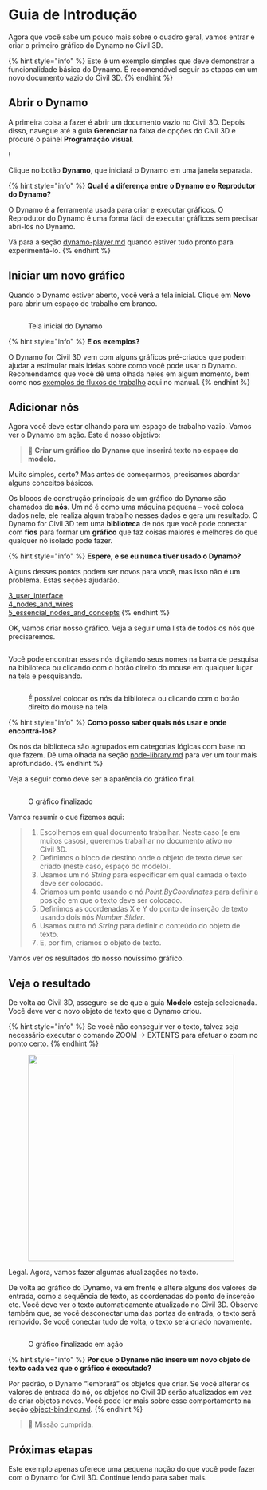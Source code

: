 # Guia de Introdução

Agora que você sabe um pouco mais sobre o quadro geral, vamos entrar e criar o primeiro gráfico do Dynamo no Civil 3D.

{% hint style="info" %} Este é um exemplo simples que deve demonstrar a funcionalidade básica do Dynamo. É recomendável seguir as etapas em um novo documento vazio do Civil 3D. {% endhint %}

## Abrir o Dynamo

A primeira coisa a fazer é abrir um documento vazio no Civil 3D. Depois disso, navegue até a guia **Gerenciar** na faixa de opções do Civil 3D e procure o painel **Programação visual**.

\![](<../.gitbook/assets/image (7).png>)

Clique no botão **Dynamo**, que iniciará o Dynamo em uma janela separada.

{% hint style="info" %} **Qual é a diferença entre o Dynamo e o Reprodutor do Dynamo?**

O Dynamo é a ferramenta usada para criar e executar gráficos. O Reprodutor do Dynamo é uma forma fácil de executar gráficos sem precisar abri-los no Dynamo.

Vá para a seção [dynamo-player.md](dynamo-player.md "mention") quando estiver tudo pronto para experimentá-lo. {% endhint %}

## Iniciar um novo gráfico

Quando o Dynamo estiver aberto, você verá a tela inicial. Clique em **Novo** para abrir um espaço de trabalho em branco.

<figure><img src="../.gitbook/assets/c3d-start.png" alt=""><figcaption><p>Tela inicial do Dynamo</p></figcaption></figure>

{% hint style="info" %} **E os exemplos?**

O Dynamo for Civil 3D vem com alguns gráficos pré-criados que podem ajudar a estimular mais ideias sobre como você pode usar o Dynamo. Recomendamos que você dê uma olhada neles em algum momento, bem como nos [exemplos de fluxos de trabalho](sample-workflows/ "mention") aqui no manual. {% endhint %}

## Adicionar nós

Agora você deve estar olhando para um espaço de trabalho vazio. Vamos ver o Dynamo em ação. Este é nosso objetivo:

>  :dart: **Criar um gráfico do Dynamo que inserirá texto no espaço do modelo.**

Muito simples, certo? Mas antes de começarmos, precisamos abordar alguns conceitos básicos.

Os blocos de construção principais de um gráfico do Dynamo são chamados de **nós**. Um nó é como uma máquina pequena – você coloca dados nele, ele realiza algum trabalho nesses dados e gera um resultado. O Dynamo for Civil 3D tem uma **biblioteca** de nós que você pode conectar com **fios** para formar um **gráfico** que faz coisas maiores e melhores do que qualquer nó isolado pode fazer.

{% hint style="info" %} **Espere, e se eu nunca tiver usado o Dynamo?**

Alguns desses pontos podem ser novos para você, mas isso não é um problema. Estas seções ajudarão.

[3_user_interface](../3\_user\_interface/ "mention")\
[4_nodes_and_wires](../4\_nodes\_and\_wires/ "mention")\
[5_essencial_nodes_and_concepts](../5\_essential\_nodes\_and\_concepts/ "mention") {% endhint %}

OK, vamos criar nosso gráfico. Veja a seguir uma lista de todos os nós que precisaremos.

<figure><img src="../.gitbook/assets/c3d-create-text-node-list.png" alt=""><figcaption></figcaption></figure>

Você pode encontrar esses nós digitando seus nomes na barra de pesquisa na biblioteca ou clicando com o botão direito do mouse em qualquer lugar na tela e pesquisando.

<figure><img src="../.gitbook/assets/c3d-create-text-node-placement.gif" alt=""><figcaption><p>É possível colocar os nós da biblioteca ou clicando com o botão direito do mouse na tela</p></figcaption></figure>

{% hint style="info" %} **Como posso saber quais nós usar e onde encontrá-los?**

Os nós da biblioteca são agrupados em categorias lógicas com base no que fazem. Dê uma olhada na seção [node-library.md](node-library.md "mention") para ver um tour mais aprofundado. {% endhint %}

Veja a seguir como deve ser a aparência do gráfico final.

<figure><img src="../.gitbook/assets/c3d-text-create-final (2).png" alt=""><figcaption><p>O gráfico finalizado</p></figcaption></figure>

Vamos resumir o que fizemos aqui:

> 1. Escolhemos em qual documento trabalhar. Neste caso (e em muitos casos), queremos trabalhar no documento ativo no Civil 3D.
> 2. Definimos o bloco de destino onde o objeto de texto deve ser criado (neste caso, espaço do modelo).
> 3. Usamos um nó _String_ para especificar em qual camada o texto deve ser colocado.
> 4. Criamos um ponto usando o nó _Point.ByCoordinates_ para definir a posição em que o texto deve ser colocado.
> 5. Definimos as coordenadas X e Y do ponto de inserção de texto usando dois nós _Number Slider_.
> 6. Usamos outro nó _String_ para definir o conteúdo do objeto de texto.
> 7. E, por fim, criamos o objeto de texto.

Vamos ver os resultados do nosso novíssimo gráfico.

## Veja o resultado

De volta ao Civil 3D, assegure-se de que a guia **Modelo** esteja selecionada. Você deve ver o novo objeto de texto que o Dynamo criou.

{% hint style="info" %} Se você não conseguir ver o texto, talvez seja necessário executar o comando ZOOM -> EXTENTS para efetuar o zoom no ponto certo. {% endhint %}

<figure><img src="../.gitbook/assets/c3d-create-text-result.png" alt="" width="413"><figcaption></figcaption></figure>

Legal. Agora, vamos fazer algumas atualizações no texto.

De volta ao gráfico do Dynamo, vá em frente e altere alguns dos valores de entrada, como a sequência de texto, as coordenadas do ponto de inserção etc. Você deve ver o texto automaticamente atualizado no Civil 3D. Observe também que, se você desconectar uma das portas de entrada, o texto será removido. Se você conectar tudo de volta, o texto será criado novamente. 

<div data-full-width="false">

<figure><img src="../.gitbook/assets/c3d-create-text.gif" alt=""><figcaption><p>O gráfico finalizado em ação</p></figcaption></figure>

</div>

{% hint style="info" %} **Por que o Dynamo não insere um novo objeto de texto cada vez que o gráfico é executado?**

Por padrão, o Dynamo “lembrará” os objetos que criar. Se você alterar os valores de entrada do nó, os objetos no Civil 3D serão atualizados em vez de criar objetos novos. Você pode ler mais sobre esse comportamento na seção [object-binding.md](advanced-topics/object-binding.md "mention"). {% endhint %}

> :tada: Missão cumprida.

## Próximas etapas

Este exemplo apenas oferece uma pequena noção do que você pode fazer com o Dynamo for Civil 3D. Continue lendo para saber mais.
